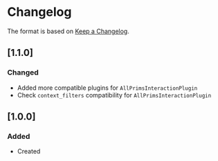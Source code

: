# Changelog
The format is based on [Keep a Changelog](https://keepachangelog.com/en/1.0.0/).

## [1.1.0]
### Changed
- Added more compatible plugins for `AllPrimsInteractionPlugin`
- Check `context_filters` compatibility for `AllPrimsInteractionPlugin`

## [1.0.0]
### Added
- Created
